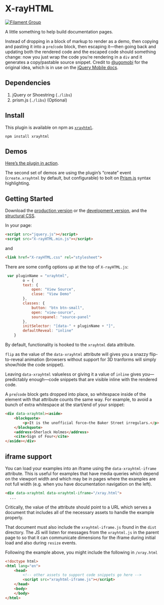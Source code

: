 # X-rayHTML

[![Filament Group](http://filamentgroup.com/images/fg-logo-positive-sm-crop.png) ](http://www.filamentgroup.com/)

A little something to help build documentation pages.

Instead of dropping in a block of markup to render as a demo, then copying and pasting it into a `pre`/`code` block, then escaping it—then going back and updating both the rendered code and the escaped code should something change: now you just wrap the code you’re rendering in a `div` and it generates a copy/pastable source snippet. Credit to [@ugomobi](http://github.com/ugomobi) for the original idea, which is in use on the [jQuery Mobile docs](http://jquerymobile.com/test).

## Dependencies

1. jQuery or Shoestring (`./libs`)
1. prism.js (`./libs`) (Optional)

## Install

This plugin is available on npm as [`xrayhtml`](https://www.npmjs.com/package/xrayhtml).

```
npm install xrayhtml
```

## Demos
[Here’s the plugin in action](http://filamentgroup.github.com/X-rayHTML/).

The second set of demos are using the plugin’s “create” event (`create.xrayhtml` by default, but configurable) to bolt on [Prism.js](http://prismjs.com) syntax highlighting.

## Getting Started
Download the [production version][min] or the [development version][max], and the [structural CSS][css].

[min]: https://raw.github.com/filamentgroup/X-rayHTML/master/dist/X-rayHTML.min.js
[max]: https://raw.github.com/filamentgroup/X-rayHTML/master/dist/X-rayHTML.js
[css]: https://raw.github.com/filamentgroup/X-rayHTML/master/dist/X-rayHTML.css

In your page:

```html
<script src="jquery.js"></script>
<script src="X-rayHTML.min.js"></script>
```

and

```html
<link href="X-rayHTML.css" rel="stylesheet">
```

There are some config options up at the top of `X-rayHTML.js`:

```javascript
 var pluginName = "xrayhtml",
        o = {
        text: {
            open: "View Source",
            close: "View Demo"
        },
        classes: {
            button: "btn btn-small",
            open: "view-source",
            sourcepanel: "source-panel"
        },
        initSelector: "[data-" + pluginName + "]",
        defaultReveal: "inline"
    }
```

By default, functionality is hooked to the `xrayhtml` data attribute.

`flip` as the value of the `data-xrayhtml` attribute will gives you a snazzy flip-to-reveal animation (browsers without support for 3D tranforms will simply show/hide the code snippet).</p>

Leaving `data-xrayhtml` valueless or giving it a value of `inline` gives you—predictably enough—code snippets that are visible inline with the rendered code.

A `pre`/`code` block gets dropped into place, so whitespace inside of the element with that attribute counts the same way. For example, to avoid a bunch of extra whitespace at the start/end of your snippet:

```html
<div data-xrayhtml><aside>
	<blockquote>
		<p>It is the unofficial force—the Baker Street irregulars.</p>
	</blockquote>
	<address>Sherlock Holmes</address>
	<cite>Sign of Four</cite>
</aside></div>
```

## iframe support

You can load your examples into an iframe using the `data-xrayhtml-iframe`
attribute. This is useful for examples that have media queries which depend on
the viewport width and which may be in pages where the examples are not full width (e.g. when you have documentation navigation on the left).

```html
<div data-xrayhtml data-xrayhtml-iframe="/xray.html">
  ...
```

Critically, the value of the attribute should point to a URL which serves a document that includes all of the necessary assets to handle the example properly. 

That document must also include the `xrayhtml-iframe.js` found in the `dist`
directory. The JS will listen for messages from the `xrayhtml.js` in the parent
page to so that it can communicate dimensions for the iframe during initial load and also during `resize` events.

Following the example above, you might include the following in `/xray.html`

```html
<!doctype html>
<html lang="en">
	<head>
		<!-- other assets to support code snippets go here -->
		<script src="xrayhtml-iframe.js"></script>
	</head>
	<body>
	</body>
</html>
```
